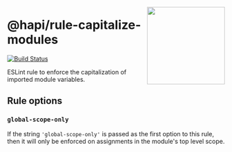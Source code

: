 <a href="http://hapijs.com"><img src="https://raw.githubusercontent.com/hapijs/assets/master/images/family.png" width="180px" align="right" /></a>

# @hapi/rule-capitalize-modules

[![Build Status](https://travis-ci.org/hapijs/rule-capitalize-modules.svg?branch=master)](https://travis-ci.org/hapijs/rule-capitalize-modules)

ESLint rule to enforce the capitalization of imported module variables.

## Rule options

### `global-scope-only`

If the string `'global-scope-only'` is passed as the first option to this rule,
then it will only be enforced on assignments in the module's top level scope.
